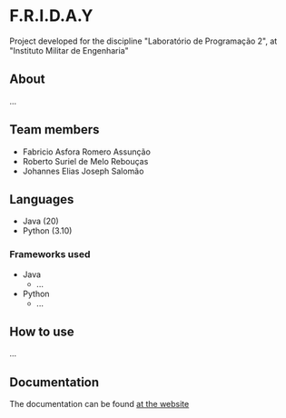 # F.R.I.D.A.Y


Project developed for the discipline "Laboratório de Programação 2", at "Instituto Militar de Engenharia"

## About 

...

## Team members

- Fabricio Asfora Romero Assunção
- Roberto Suriel de Melo Rebouças
- Johannes Elias Joseph Salomão
  
## Languages

- Java (20)
- Python (3.10)

### Frameworks used

- Java
  - ...
- Python
  - ...
 
## How to use
...

## Documentation

The documentation can be found [at the website](https://github.com/varad-comrad/Lab-Prog-2/wiki)

